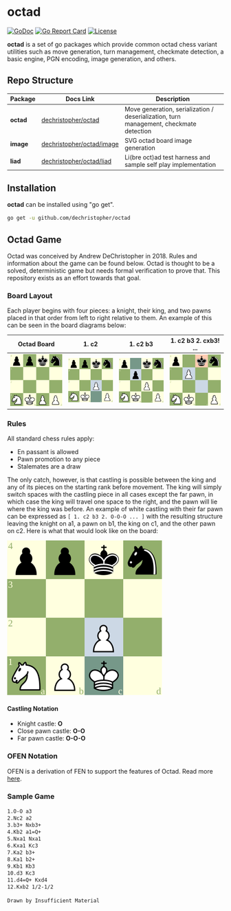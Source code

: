 # octad
[![GoDoc](http://img.shields.io/badge/go-documentation-blue.svg?style=flat-square)](https://godoc.org/github.com/dechristopher/octad)
[![Go Report Card](https://goreportcard.com/badge/notnil/chess)](https://goreportcard.com/report/dechristopher/octad)
[![License](http://img.shields.io/badge/license-mit-blue.svg?style=flat-square)](https://raw.githubusercontent.com/dechristopher/octad/master/LICENSE)

**octad** is a set of go packages which provide common octad chess variant
utilities such as move generation, turn management, checkmate detection,
a basic engine, PGN encoding, image generation, and others.

## Repo Structure

| Package    | Docs Link | Description |
| ---------- | -------------------------------------------- | --------------------------------------------------------------------------------------- |
| **octad**  | [dechristopher/octad](README.md)             | Move generation, serialization / deserialization, turn management, checkmate detection  |
| **image**  | [dechristopher/octad/image](image/README.md) | SVG octad board image generation                                                        |
| **liad**   | [dechristopher/octad/liad](liad/liad.go)     | Li(bre oct)ad test harness and sample self play implementation                          |


## Installation

**octad** can be installed using "go get".

```bash
go get -u github.com/dechristopher/octad
``` 

## Octad Game
Octad was conceived by Andrew DeChristopher in 2018. Rules and information about
the game can be found below. Octad is thought to be a solved, deterministic game
but needs formal verification to prove that. This repository exists as an effort
towards that goal.

### Board Layout
Each player begins with four pieces: a knight, their king, and two pawns placed
in that order from left to right relative to them. An example of this can be
seen in the board diagrams below:

| Octad Board | 1. c2 | 1. c2 b3 | 1. c2 b3 2. cxb3! ... |
| ----------- | ----- | -------- | --------------------- |
| ![Octad board](doc/octad1.svg "Octad board") | ![Octad board](doc/octad2.svg "1. c2") | ![Octad board](doc/octad3.svg "1. c2 b3") | ![Octad board](doc/octad4.svg "1. c2 b3 2. cxb3! ...") |

### Rules
All standard chess rules apply:

* En passant is allowed
* Pawn promotion to any piece
* Stalemates are a draw

The only catch, however, is that castling is possible between the king and any
of its pieces on the starting rank before movement. The king will simply switch
spaces with the castling piece in all cases except the far pawn, in which case
the king will travel one space to the right, and the pawn will lie where the
king was before. An example of white castling with their far pawn can be
expressed as `[ 1. c2 b3 2. O-O-O ... ]` with the resulting structure leaving
the knight on a1, a pawn on b1, the king on c1, and the other pawn on c2. Here
is what that would look like on the board:

![Octad board](doc/far-castle.svg "White after far pawn castling")

#### Castling Notation
* Knight castle: **O**
* Close pawn castle: **O-O**
* Far pawn castle: **O-O-O**

### OFEN Notation
OFEN is a derivation of FEN to support the features of Octad. Read more
[here](doc/OFEN.md).

### Sample Game

```pgn
1.O-O a3
2.Nc2 a2
3.b3+ Nxb3+
4.Kb2 a1=Q+
5.Nxa1 Nxa1
6.Kxa1 Kc3
7.Ka2 b3+
8.Ka1 b2+
9.Kb1 Kb3
10.d3 Kc3
11.d4=Q+ Kxd4
12.Kxb2 1/2-1/2

Drawn by Insufficient Material
```